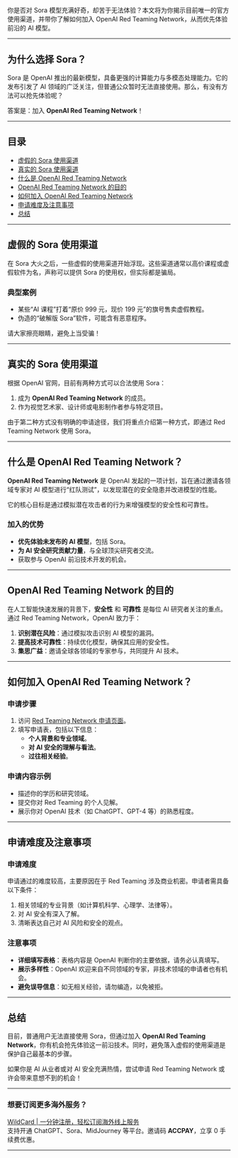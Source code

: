 # 

你是否对 Sora 模型充满好奇，却苦于无法体验？本文将为你揭示目前唯一的官方使用渠道，并带你了解如何加入 OpenAI Red Teaming Network，从而优先体验前沿的 AI 模型。

---

## 为什么选择 Sora？

Sora 是 OpenAI 推出的最新模型，具备更强的计算能力与多模态处理能力。它的发布引发了 AI 领域的广泛关注，但普通公众暂时无法直接使用。那么，有没有方法可以抢先体验呢？

答案是：加入 **OpenAI Red Teaming Network**！

---

## 目录

- [虚假的 Sora 使用渠道](#虚假的-sora-使用渠道)
- [真实的 Sora 使用渠道](#真实的-sora-使用渠道)
- [什么是 OpenAI Red Teaming Network](#什么是-openai-red-teaming-network)
- [OpenAI Red Teaming Network 的目的](#openai-red-teaming-network-的目的)
- [如何加入 OpenAI Red Teaming Network](#如何加入-openai-red-teaming-network)
- [申请难度及注意事项](#申请难度及注意事项)
- [总结](#总结)

---

## 虚假的 Sora 使用渠道

在 Sora 大火之后，一些虚假的使用渠道开始浮现。这些渠道通常以高价课程或虚假软件为名，声称可以提供 Sora 的使用权，但实际都是骗局。

### 典型案例

- 某些“AI 课程”打着“原价 999 元，现价 199 元”的旗号售卖虚假教程。
- 伪造的“破解版 Sora”软件，可能含有恶意程序。

请大家擦亮眼睛，避免上当受骗！

---

## 真实的 Sora 使用渠道

根据 OpenAI 官网，目前有两种方式可以合法使用 Sora：

1. 成为 **OpenAI Red Teaming Network** 的成员。
2. 作为视觉艺术家、设计师或电影制作者参与特定项目。

由于第二种方式没有明确的申请途径，我们将重点介绍第一种方式，即通过 Red Teaming Network 使用 Sora。

---

## 什么是 OpenAI Red Teaming Network？

**OpenAI Red Teaming Network** 是 OpenAI 发起的一项计划，旨在通过邀请各领域专家对 AI 模型进行“红队测试”，以发现潜在的安全隐患并改进模型的性能。

它的核心目标是通过模拟潜在攻击者的行为来增强模型的安全性和可靠性。

### 加入的优势

- **优先体验未发布的 AI 模型**，包括 Sora。
- **为 AI 安全研究贡献力量**，与全球顶尖研究者交流。
- 获取参与 OpenAI 前沿技术开发的机会。

---

## OpenAI Red Teaming Network 的目的

在人工智能快速发展的背景下，**安全性** 和 **可靠性** 是每位 AI 研究者关注的重点。通过 Red Teaming Network，OpenAI 致力于：

1. **识别潜在风险**：通过模拟攻击识别 AI 模型的漏洞。
2. **提高技术可靠性**：持续优化模型，确保其应用的安全性。
3. **集思广益**：邀请全球各领域的专家参与，共同提升 AI 技术。

---

## 如何加入 OpenAI Red Teaming Network？

### 申请步骤

1. 访问 [Red Teaming Network 申请页面](https://openai.com/form/red-teaming-network)。
2. 填写申请表，包括以下信息：
   - **个人背景和专业领域**。
   - **对 AI 安全的理解与看法**。
   - **过往相关经验**。

### 申请内容示例

- 描述你的学历和研究领域。
- 提交你对 Red Teaming 的个人见解。
- 展示你对 OpenAI 技术（如 ChatGPT、GPT-4 等）的熟悉程度。

---

## 申请难度及注意事项

### 申请难度

申请通过的难度较高，主要原因在于 Red Teaming 涉及商业机密。申请者需具备以下条件：

1. 相关领域的专业背景（如计算机科学、心理学、法律等）。
2. 对 AI 安全有深入了解。
3. 清晰表达自己对 AI 风险和安全的观点。

### 注意事项

- **详细填写表格**：表格内容是 OpenAI 判断你的主要依据，请务必认真填写。
- **展示多样性**：OpenAI 欢迎来自不同领域的专家，非技术领域的申请者也有机会。
- **避免误导信息**：如无相关经验，请勿编造，以免被拒。

---

## 总结

目前，普通用户无法直接使用 Sora，但通过加入 **OpenAI Red Teaming Network**，你有机会抢先体验这一前沿技术。同时，避免落入虚假的使用渠道是保护自己最基本的步骤。

如果你是 AI 从业者或对 AI 安全充满热情，尝试申请 Red Teaming Network 或许会带来意想不到的机会！

---

### 想要订阅更多海外服务？

[WildCard | 一分钟注册，轻松订阅海外线上服务](https://bit.ly/bewildcard)  
支持开通 ChatGPT、Sora、MidJourney 等平台。邀请码 **ACCPAY**，立享 0 手续费优惠。

---


